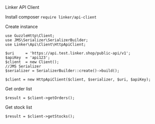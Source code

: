 Linker API Client

Install 
    composer `require linker/api-client`
        
Create instance

    use GuzzleHttp\Client;
    use JMS\Serializer\SerializerBuilder;
    use Linker\Api\Client\HttpApiClient;

    $uri     = 'https://api.test.linker.shop/public-api/v1';
    $apiKey  = 'api123';    
    $client  = new Client();
    //JMS Serializer
    $serializer = SerializerBuilder::create()->build();
        
    $client = new HttpApiClient($client, $serializer, $uri, $apiKey);
    
    
Get order list 

    $result = $client->getOrders();
    
Get stock list 

    $result = $client->getStocks();